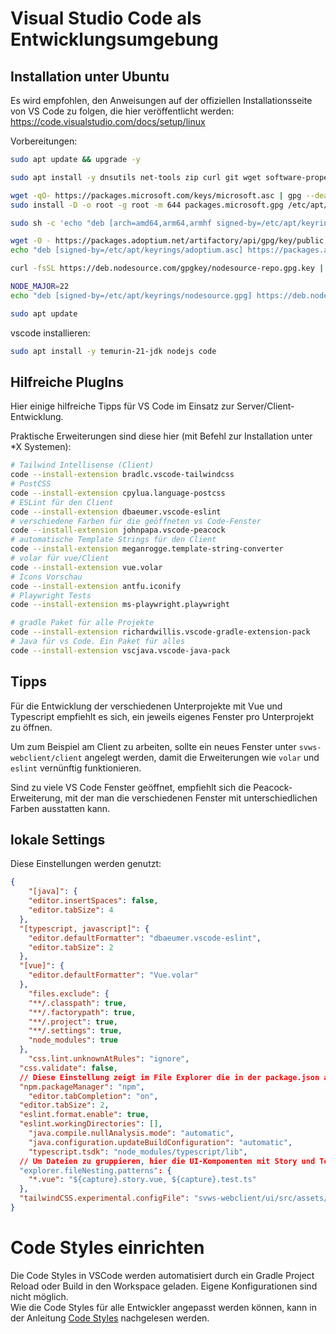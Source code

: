 # Visual Studio Code als Entwicklungsumgebung

## Installation unter Ubuntu

Es wird empfohlen, den Anweisungen auf der offiziellen Installationsseite von VS Code zu folgen, die hier veröffentlicht werden: https://code.visualstudio.com/docs/setup/linux

Vorbereitungen: 

```bash
sudo apt update && upgrade -y 

sudo apt install -y dnsutils net-tools zip curl git wget software-properties-common apt-transport-https gpg

wget -qO- https://packages.microsoft.com/keys/microsoft.asc | gpg --dearmor > packages.microsoft.gpg
sudo install -D -o root -g root -m 644 packages.microsoft.gpg /etc/apt/keyrings/packages.microsoft.gpg

sudo sh -c 'echo "deb [arch=amd64,arm64,armhf signed-by=/etc/apt/keyrings/packages.microsoft.gpg] https://packages.microsoft.com/repos/code stable main" > /etc/apt/sources.list.d/vscode.list'

wget -O - https://packages.adoptium.net/artifactory/api/gpg/key/public | sudo tee /etc/apt/keyrings/adoptium.asc
echo "deb [signed-by=/etc/apt/keyrings/adoptium.asc] https://packages.adoptium.net/artifactory/deb $(awk -F= '/^VERSION_CODENAME/{print$2}' /etc/os-release) main" | sudo tee /etc/apt/sources.list.d/adoptium.list

curl -fsSL https://deb.nodesource.com/gpgkey/nodesource-repo.gpg.key | sudo gpg --dearmor -o /etc/apt/keyrings/nodesource.gpg

NODE_MAJOR=22
echo "deb [signed-by=/etc/apt/keyrings/nodesource.gpg] https://deb.nodesource.com/node_$NODE_MAJOR.x nodistro main" | sudo tee /etc/apt/sources.list.d/nodesource.list

sudo apt update
```

vscode installieren:

```bash
sudo apt install -y temurin-21-jdk nodejs code
```

## Hilfreiche PlugIns

Hier einige hilfreiche Tipps für VS Code im Einsatz zur Server/Client-Entwicklung.

Praktische Erweiterungen sind diese hier (mit Befehl zur Installation unter *X Systemen):

```bash
# Tailwind Intellisense (Client)
code --install-extension bradlc.vscode-tailwindcss
# PostCSS
code --install-extension cpylua.language-postcss
# ESLint für den Client
code --install-extension dbaeumer.vscode-eslint
# verschiedene Farben für die geöffneten vs Code-Fenster
code --install-extension johnpapa.vscode-peacock
# automatische Template Strings für den Client
code --install-extension meganrogge.template-string-converter
# volar für vue/Client
code --install-extension vue.volar
# Icons Vorschau
code --install-extension antfu.iconify
# Playwright Tests
code --install-extension ms-playwright.playwright

# gradle Paket für alle Projekte
code --install-extension richardwillis.vscode-gradle-extension-pack
# Java für vs Code. Ein Paket für alles
code --install-extension vscjava.vscode-java-pack
```

## Tipps

Für die Entwicklung der verschiedenen Unterprojekte mit Vue und Typescript empfiehlt es sich,
ein jeweils eigenes Fenster pro Unterprojekt zu öffnen.

Um zum Beispiel am Client zu arbeiten, sollte ein neues Fenster unter `svws-webclient/client`
angelegt werden, damit die Erweiterungen wie `volar` und `eslint` vernünftig funktionieren.

Sind zu viele VS Code Fenster geöffnet, empfiehlt sich die Peacock-Erweiterung, mit der
man die verschiedenen Fenster mit unterschiedlichen Farben ausstatten kann.

## lokale Settings

Diese Einstellungen werden genutzt:

```json
{
	"[java]": {
    "editor.insertSpaces": false,
    "editor.tabSize": 4
  },
  "[typescript, javascript]": {
    "editor.defaultFormatter": "dbaeumer.vscode-eslint",
    "editor.tabSize": 2
  },
  "[vue]": {
    "editor.defaultFormatter": "Vue.volar"
  },
	"files.exclude": {
    "**/.classpath": true,
    "**/.factorypath": true,
    "**/.project": true,
    "**/.settings": true,
    "node_modules": true
  },
	"css.lint.unknownAtRules": "ignore",
  "css.validate": false,
  // Diese Einstellung zeigt im File Explorer die in der package.json angelegten Scripte zur Ausführung an
  "npm.packageManager": "npm",
	"editor.tabCompletion": "on",
  "editor.tabSize": 2,
  "eslint.format.enable": true,
  "eslint.workingDirectories": [],
	"java.compile.nullAnalysis.mode": "automatic",
	"java.configuration.updateBuildConfiguration": "automatic",
	"typescript.tsdk": "node_modules/typescript/lib",
  // Um Dateien zu gruppieren, hier die UI-Komponenten mit Story und Test:
  "explorer.fileNesting.patterns": {
    "*.vue": "${capture}.story.vue, ${capture}.test.ts"
  },
  "tailwindCSS.experimental.configFile": "svws-webclient/ui/src/assets/styles/index.css"
}
```

# Code Styles einrichten
Die Code Styles in VSCode werden automatisiert durch ein Gradle Project Reload oder Build in den Workspace geladen. Eigene Konfigurationen sind nicht möglich. \
Wie die Code Styles für alle Entwickler angepasst werden können, kann in der Anleitung [Code Styles](../Code-Styles/index.md) nachgelesen werden.
